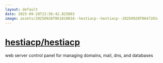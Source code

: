 ```yaml
---
layout: default
date: 2025-09-28T22:56:42.825883
image: assets/20250928T061810018--hestiacp--hestiacp--20250928T064720149--cropped.png
---
```


# [hestiacp/hestiacp](https://github.com/hestiacp/hestiacp)

web server control panel for managing domains, mail, dns, and databases
